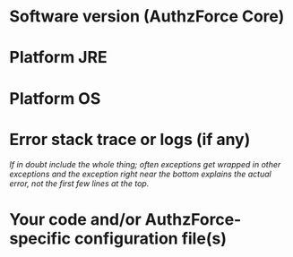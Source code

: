 # Software version (AuthzForce Core)

# Platform JRE

# Platform OS

# Error stack trace or logs (if any)
*If in doubt include the whole thing; often exceptions get wrapped in other exceptions and the exception right near the bottom explains the actual error, not the first few lines at the top.*

# Your code and/or AuthzForce-specific configuration file(s)

